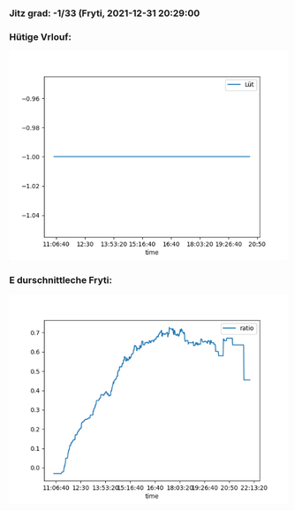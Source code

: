 ### Jitz grad: -1/33 (Fryti, 2021-12-31 20:29:00

### Hütige Vrlouf:
![Graph](Today.png)

### E durschnittleche Fryti:
![Graph](Fryti.png)